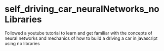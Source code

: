 # self_driving_car_neuralNetworks_noLibraries
Followed a youtube tutorial to learn and get familiar with the concepts of neural networks and mechanics of how to build a driving a car in javascript using no libraries
